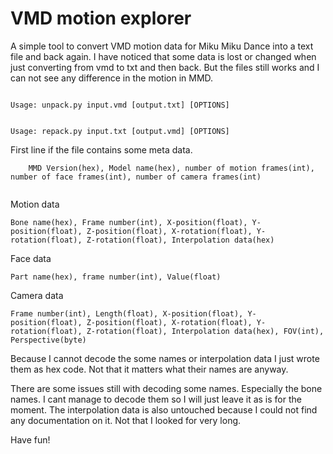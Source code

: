 # VMD motion explorer

A simple tool to convert VMD motion data for Miku Miku Dance into a text file and back again. I have noticed that some data is lost or changed when just converting from vmd to txt and then back. But the files still works and I can not see any difference in the motion in MMD.
<p>
<code>
Usage: unpack.py input.vmd [output.txt] [OPTIONS]
</code></p>
<p>
<code>
Usage: repack.py input.txt [output.vmd] [OPTIONS]
</code></p>
<p>First line if the file contains some meta data.<br/>
  <code>
    MMD Version(hex), Model name(hex), number of motion frames(int), number of face frames(int), number of camera frames(int)
  </code></p>
<p>Motion data<br />
<code>
Bone name(hex), Frame number(int), X-position(float), Y-position(float), Z-position(float), X-rotation(float), Y-rotation(float), Z-rotation(float), Interpolation data(hex)
</code></p>
<p>
Face data<br />
<code>
Part name(hex), frame number(int), Value(float)
</code></p>
<p>
Camera data<br />
<code>
Frame number(int), Length(float), X-position(float), Y-position(float), Z-position(float), X-rotation(float), Y-rotation(float), Z-rotation(float), Interpolation data(hex), FOV(int), Perspective(byte)
</code></p>

<p>
Because I cannot decode the some names or interpolation data I just wrote them as hex code. Not that it matters what their names are anyway.</p>
<p>
There are some issues still with decoding some names. Especially the bone names. I cant manage to decode them so I will just leave it as is for the moment.
The interpolation data is also untouched because I could not find any documentation on it. Not that I looked for very long.</p>
<p>
Have fun!
</p>
